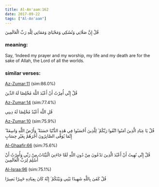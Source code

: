 ```yaml
---
title: Al-An'aam:162
date: 2017-09-22
tags: ["Al-An'aam"]
---
```

قُلْ إِنَّ صَلَاتِي وَنُسُكِي وَمَحْيَايَ وَمَمَاتِي لِلَّهِ رَبِّ الْعَالَمِينَ
### meaning: 
Say, ‘Indeed my prayer and my worship, my life and my death are for the sake of Allah, the Lord of all the worlds.
### similar verses: 

[Az-Zumar:11](/39/11) (sim:86.0%)

قُلْ إِنِّي أُمِرْتُ أَنْ أَعْبُدَ اللَّهَ مُخْلِصًا لَهُ الدِّينَ

[Az-Zumar:14](/39/14) (sim:77.4%)

قُلِ اللَّهَ أَعْبُدُ مُخْلِصًا لَهُ دِينِي

[Az-Zumar:10](/39/10) (sim:75.9%)

قُلْ يَا عِبَادِ الَّذِينَ آمَنُوا اتَّقُوا رَبَّكُمْ ۚ لِلَّذِينَ أَحْسَنُوا فِي هَٰذِهِ الدُّنْيَا حَسَنَةٌ ۗ وَأَرْضُ اللَّهِ وَاسِعَةٌ ۗ إِنَّمَا يُوَفَّى الصَّابِرُونَ أَجْرَهُمْ بِغَيْرِ حِسَابٍ

[Al-Ghaafir:66](/40/66) (sim:75.6%)

قُلْ إِنِّي نُهِيتُ أَنْ أَعْبُدَ الَّذِينَ تَدْعُونَ مِنْ دُونِ اللَّهِ لَمَّا جَاءَنِيَ الْبَيِّنَاتُ مِنْ رَبِّي وَأُمِرْتُ أَنْ أُسْلِمَ لِرَبِّ الْعَالَمِينَ

[Al-Israa:96](/17/96) (sim:75.1%)

قُلْ كَفَىٰ بِاللَّهِ شَهِيدًا بَيْنِي وَبَيْنَكُمْ ۚ إِنَّهُ كَانَ بِعِبَادِهِ خَبِيرًا بَصِيرًا
